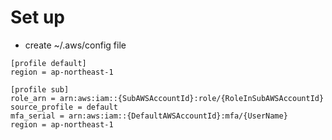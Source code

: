 # Set up
* create ~/.aws/config file
```
[profile default]
region = ap-northeast-1

[profile sub]
role_arn = arn:aws:iam::{SubAWSAccountId}:role/{RoleInSubAWSAccountId}
source_profile = default
mfa_serial = arn:aws:iam::{DefaultAWSAccountId}:mfa/{UserName}
region = ap-northeast-1
```
